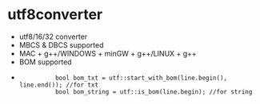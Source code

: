# utf8converter

* utf8/16/32 converter
* MBCS & DBCS supported
* MAC + g++/WINDOWS + minGW + g++/LINUX + g++
* BOM supported
*               bool bom_txt = utf::start_with_bom(line.begin(), line.end()); //for txt
                bool bom_string = utf::is_bom(line.begin); //for string

            
